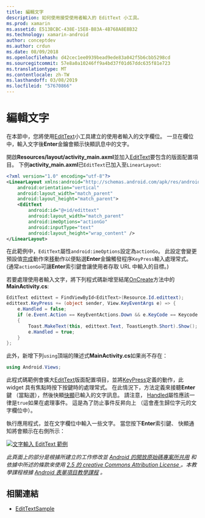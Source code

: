 ```yaml
---
title: 編輯文字
description: 如何使用接受使用者輸入的 EditText 小工具。
ms.prod: xamarin
ms.assetid: E513BCBC-438E-15E8-B83A-4B768A8E8B32
ms.technology: xamarin-android
author: conceptdev
ms.author: crdun
ms.date: 08/09/2018
ms.openlocfilehash: d42cec1ee0939bead9ede83a042f5b6cbb5298cd
ms.sourcegitcommit: 57e8a0a10246ff9a4bd37f01d67ddc635f81e723
ms.translationtype: MT
ms.contentlocale: zh-TW
ms.lasthandoff: 03/08/2019
ms.locfileid: "57670866"
---
```

# <a name="edit-text"></a>編輯文字

在本節中，您將使用[EditText](https://developer.xamarin.com/api/type/Android.Widget.EditText/)小工具建立的使用者輸入的文字欄位。 一旦在欄位中，輸入文字後**Enter**金鑰會顯示快顯訊息中的文字。

開啟**Resources/layout/activity_main.axml**並加入[EditText](https://developer.xamarin.com/api/type/Android.Widget.EditText/)要包含的版面配置項目。 下例**activity_main.axml**已`EditText`已加入至`LinearLayout`:

```xml
<?xml version="1.0" encoding="utf-8"?>
<LinearLayout xmlns:android="http://schemas.android.com/apk/res/android"
    android:orientation="vertical"
    android:layout_width="match_parent"
    android:layout_height="match_parent">
    <EditText
        android:id="@+id/edittext"
        android:layout_width="match_parent"
        android:imeOptions="actionGo"
        android:inputType="text"
        android:layout_height="wrap_content" />
</LinearLayout>
```

在此範例中，`EditText`屬性`android:imeOptions`設定為`actionGo`。 此設定會變更預設值[完成](https://developer.android.com/reference/android/view/inputmethod/EditorInfo#IME_ACTION_DONE)動作來[移](https://developer.android.com/reference/android/view/inputmethod/EditorInfo#IME_ACTION_GO)動作以便點選**Enter**金鑰觸發程序`KeyPress`輸入處理常式。
(通常`actionGo`可讓**Enter**索引鍵會讓使用者存取 URL 中輸入的目標。)

若要處理使用者輸入文字，將下列程式碼新增至結尾[OnCreate](https://developer.xamarin.com/api/member/Android.App.Activity.OnCreate/)方法中的**MainActivity.cs**:

```csharp
EditText edittext = FindViewById<EditText>(Resource.Id.edittext);
edittext.KeyPress += (object sender, View.KeyEventArgs e) => {
    e.Handled = false;
    if (e.Event.Action == KeyEventActions.Down && e.KeyCode == Keycode.Enter) 
    {
        Toast.MakeText(this, edittext.Text, ToastLength.Short).Show();
        e.Handled = true;
    }
};
```

此外，新增下列`using`頂端的陳述式**MainActivity.cs**如果尚不存在：

```csharp
using Android.Views;
```

此程式碼範例會擴大[EditText](https://developer.xamarin.com/api/type/Android.Widget.EditText/)版面配置項目，並將[KeyPress](https://developer.xamarin.com/api/event/Android.Views.View.KeyPress/)定義的動作，此 widget 具有焦點時按下按鍵時的處理常式。 在此情況下，方法定義來接聽**Enter**鍵 （當點選），然後快顯[快顯](https://developer.xamarin.com/api/type/Android.Widget.Toast/)已輸入的文字訊息。 請注意， [Handled](https://developer.xamarin.com/api/property/Android.Views.View+KeyEventArgs.Handled/)屬性應該一律是`true`如果在處理事件。 這是為了防止事件反昇向上 （這會產生歸位字元的文字欄位中）。

執行應用程式，並在文字欄位中輸入一些文字。 當您按下**Enter**索引鍵、 快顯通知將會顯示在右側所示：

[![文字輸入 EditText 範例](edit-text-images/edit-text-sml.png)](edit-text-images/edit-text.png#lightbox)

*此頁面上的部分是根據所建立的工作修改並* [ *Android 的開放原始碼專案所共用*](http://code.google.com/policies.html) *和依據中所述的條款來使用* [ *2.5 的 creative Commons Attribution License* ](http://creativecommons.org/licenses/by/2.5/) *。本教學課程根據* [ *Android 表單項目教學課程*](https://developer.android.com/resources/tutorials/views/hello-formstuff.html) *。*


## <a name="related-links"></a>相關連結

- [EditTextSample](https://developer.xamarin.com/samples/monodroid/UserInterface/EditTextSample/)
